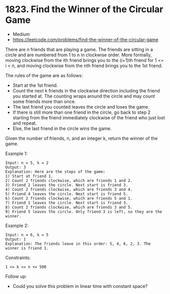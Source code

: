 # 1823. Find the Winner of the Circular Game

 - Medium
 - https://leetcode.com/problems/find-the-winner-of-the-circular-game

There are n friends that are playing a game. The friends are sitting in a circle and are numbered from 1 to n in clockwise order. More formally, moving clockwise from the ith friend brings you to the (i+1)th friend for 1 <= i < n, and moving clockwise from the nth friend brings you to the 1st friend.

The rules of the game are as follows:

- Start at the 1st friend. 
- Count the next k friends in the clockwise direction including the friend you started at. The counting wraps around the circle and may count some friends more than once. 
- The last friend you counted leaves the circle and loses the game. 
- If there is still more than one friend in the circle, go back to step 2 starting from the friend immediately clockwise of the friend who just lost and repeat. 
- Else, the last friend in the circle wins the game.

Given the number of friends, n, and an integer k, return the winner of the game.

Example 1:

```
Input: n = 5, k = 2
Output: 3
Explanation: Here are the steps of the game:
1) Start at friend 1.
2) Count 2 friends clockwise, which are friends 1 and 2.
3) Friend 2 leaves the circle. Next start is friend 3.
4) Count 2 friends clockwise, which are friends 3 and 4.
5) Friend 4 leaves the circle. Next start is friend 5.
6) Count 2 friends clockwise, which are friends 5 and 1.
7) Friend 1 leaves the circle. Next start is friend 3.
8) Count 2 friends clockwise, which are friends 3 and 5.
9) Friend 5 leaves the circle. Only friend 3 is left, so they are the winner.
```

Example 2:

```
Input: n = 6, k = 5
Output: 1
Explanation: The friends leave in this order: 5, 4, 6, 2, 3. The winner is friend 1.
``` 

Constraints:

```
1 <= k <= n <= 500
``` 

Follow up:

- Could you solve this problem in linear time with constant space?
